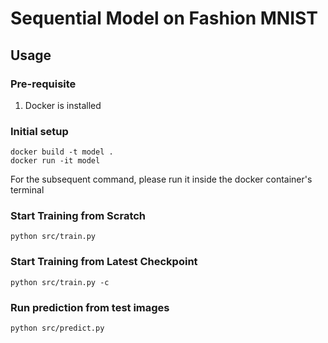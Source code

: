 # Sequential Model on Fashion MNIST

## Usage

### Pre-requisite
1. Docker is installed

### Initial setup
```
docker build -t model .
docker run -it model
```
For the subsequent command, please run it inside the docker container's terminal

### Start Training from Scratch
```
python src/train.py
```

### Start Training from Latest Checkpoint
```
python src/train.py -c
```

### Run prediction from test images
```
python src/predict.py
```